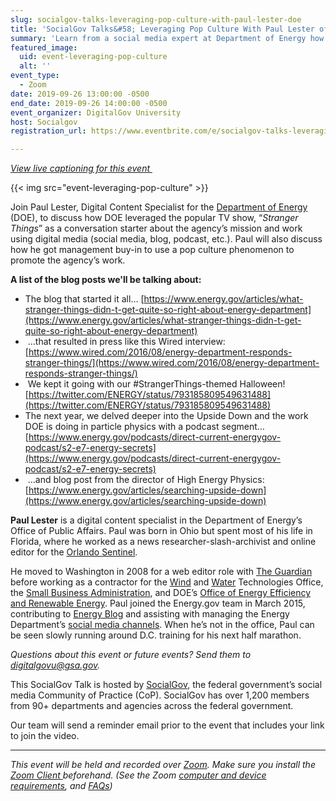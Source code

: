 ```yaml
---
slug: socialgov-talks-leveraging-pop-culture-with-paul-lester-doe
title: 'SocialGov Talks&#58; Leveraging Pop Culture With Paul Lester of the DOE'
summary: 'Learn from a social media expert at Department of Energy how to use pop culture references as a jumping off point to talk about your agency’s work&#46;  '
featured_image:
  uid: event-leveraging-pop-culture
  alt: ''
event_type:
  - Zoom
date: 2019-09-26 13:00:00 -0500
end_date: 2019-09-26 14:00:00 -0500
event_organizer: DigitalGov University
host: Socialgov
registration_url: https://www.eventbrite.com/e/socialgov-talks-leveraging-pop-culture-with-paul-lester-of-the-doe-registration-66348428937

---
```


_[View live captioning for this event ](https://www.captionedtext.com/client/event.aspx?EventID=4167517&CustomerID=321)_

{{< img src="event-leveraging-pop-culture" >}}

Join Paul Lester, Digital Content Specialist for the [Department of Energy](https://www.energy.gov/) (DOE), to discuss how DOE leveraged the popular TV show, “_Stranger Things_” as a conversation starter about the agency’s mission and work using digital media (social media, blog, podcast, etc.). Paul will also discuss how he got management buy-in to use a pop culture phenomenon to promote the agency’s work.

**A list of the blog posts we'll be talking about:**

- The blog that started it all… [https://www.energy.gov/articles/what-stranger-things-didn-t-get-quite-so-right-about-energy-department](https://www.energy.gov/articles/what-stranger-things-didn-t-get-quite-so-right-about-energy-department)
-  …that resulted in press like this Wired interview: [https://www.wired.com/2016/08/energy-department-responds-stranger-things/](https://www.wired.com/2016/08/energy-department-responds-stranger-things/)
-  We kept it going with our #StrangerThings-themed Halloween! [https://twitter.com/ENERGY/status/793185809549631488](https://twitter.com/ENERGY/status/793185809549631488)
- The next year, we delved deeper into the Upside Down and the work DOE is doing in particle physics with a podcast segment… [https://www.energy.gov/podcasts/direct-current-energygov-podcast/s2-e7-energy-secrets](https://www.energy.gov/podcasts/direct-current-energygov-podcast/s2-e7-energy-secrets)
-  …and blog post from the director of High Energy Physics: [https://www.energy.gov/articles/searching-upside-down](https://www.energy.gov/articles/searching-upside-down)


**Paul Lester** is a digital content specialist in the Department of Energy’s Office of Public Affairs. Paul was born in Ohio but spent most of his life in Florida, where he worked as a news researcher-slash-archivist and online editor for the [Orlando Sentinel](http://www.orlandosentinel.com/).

He moved to Washington in 2008 for a web editor role with [The Guardian](http://www.theguardian.com/us) before working as a contractor for the [Wind](https://www.energy.gov/node/779761) and [Water](https://www.energy.gov/node/779756) Technologies Office, the [Small Business Administration](https://www.sba.gov/), and DOE’s [Office of Energy Efficiency and Renewable Energy](https://www.energy.gov/eere/office-energy-efficiency-renewable-energy). Paul joined the Energy.gov team in March 2015, contributing to [Energy Blog](https://www.energy.gov/blog-archive) and assisting with managing the Energy Department’s [social media channels](https://www.energy.gov/about-us/web-policies/social-media). When he’s not in the office, Paul can be seen slowly running around D.C. training for his next half marathon.

_Questions about this event or future events? Send them to [digitalgovu@gsa.gov](mailto:digitalgovu@gsa.gov)._


This SocialGov Talk is hosted by [SocialGov](https://digital.gov/communities/social-media/), the federal government’s social media Community of Practice (CoP). SocialGov has over 1,200 members from 90+ departments and agencies across the federal government. 

Our team will send a reminder email prior to the event that includes your link to join the video. 

---

_This event will be held and recorded over [Zoom](https://www.zoom.us/). Make sure you install the [Zoom Client ](https://zoom.us/download#client&#95;4meeting) beforehand. (See the Zoom [computer and device requirements](https://support.zoom.us/hc/en-us/articles/201362023-System-Requirements-for-PC-Mac-and-Linux), and [FAQs](https://support.zoom.us/hc/en-us/sections/200277708-Frequently-Asked-Questions))_
